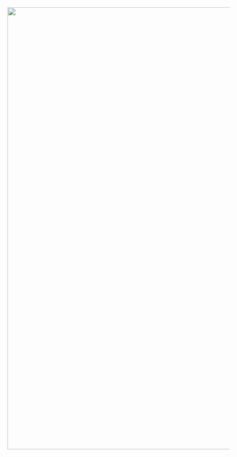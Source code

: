 <img src="https://media.discordapp.net/attachments/1371357679959670857/1371357697156448368/New_Project_12.png?ex=6822d7e1&is=68218661&hm=887c705b8f02ba21f937358972b2df8652de75327320fa454fd19777096da31c&=&format=webp&quality=lossless" width="1000" height="1000">
